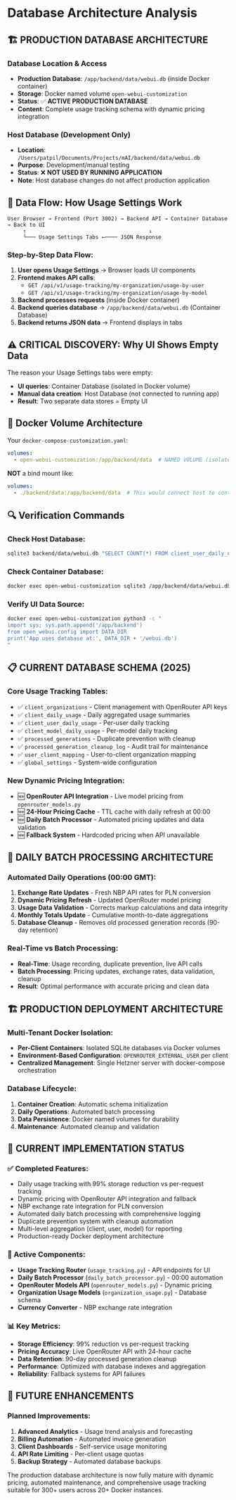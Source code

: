 # Database Architecture Analysis

## 🏗️ **PRODUCTION DATABASE ARCHITECTURE**

### **Database Location & Access**
- **Production Database**: `/app/backend/data/webui.db` (inside Docker container)
- **Storage**: Docker named volume `open-webui-customization`  
- **Status**: ✅ **ACTIVE PRODUCTION DATABASE**
- **Content**: Complete usage tracking schema with dynamic pricing integration

### **Host Database (Development Only)**
- **Location**: `/Users/patpil/Documents/Projects/mAI/backend/data/webui.db`
- **Purpose**: Development/manual testing
- **Status**: ❌ **NOT USED BY RUNNING APPLICATION**
- **Note**: Host database changes do not affect production application

## 🔄 **Data Flow: How Usage Settings Work**

```
User Browser → Frontend (Port 3002) → Backend API → Container Database → Back to UI
     ↑                                       ↓
     └─── Usage Settings Tabs ←──── JSON Response
```

### **Step-by-Step Data Flow:**

1. **User opens Usage Settings** → Browser loads UI components
2. **Frontend makes API calls**:
   - `GET /api/v1/usage-tracking/my-organization/usage-by-user`
   - `GET /api/v1/usage-tracking/my-organization/usage-by-model`
3. **Backend processes requests** (inside Docker container)
4. **Backend queries database** → `/app/backend/data/webui.db` (Container Database)
5. **Backend returns JSON data** → Frontend displays in tabs

## ⚠️ **CRITICAL DISCOVERY: Why UI Shows Empty Data**

The reason your Usage Settings tabs were empty:
- **UI queries**: Container Database (isolated in Docker volume)
- **Manual data creation**: Host Database (not connected to running app)
- **Result**: Two separate data stores = Empty UI

## 🐳 **Docker Volume Architecture**

Your `docker-compose-customization.yaml`:
```yaml
volumes:
  - open-webui-customization:/app/backend/data  # NAMED VOLUME (isolated)
```

**NOT** a bind mount like:
```yaml
volumes:
  - ./backend/data:/app/backend/data  # This would connect host to container
```

## 🔍 **Verification Commands**

### **Check Host Database:**
```bash
sqlite3 backend/data/webui.db "SELECT COUNT(*) FROM client_user_daily_usage;"
```

### **Check Container Database:**
```bash
docker exec open-webui-customization sqlite3 /app/backend/data/webui.db "SELECT COUNT(*) FROM client_user_daily_usage;"
```

### **Verify UI Data Source:**
```bash
docker exec open-webui-customization python3 -c "
import sys; sys.path.append('/app/backend')
from open_webui.config import DATA_DIR
print('App uses database at:', DATA_DIR + '/webui.db')
"
```

## 📋 **CURRENT DATABASE SCHEMA (2025)**

### **Core Usage Tracking Tables:**
- ✅ `client_organizations` - Client management with OpenRouter API keys
- ✅ `client_daily_usage` - Daily aggregated usage summaries  
- ✅ `client_user_daily_usage` - Per-user daily tracking
- ✅ `client_model_daily_usage` - Per-model daily tracking
- ✅ `processed_generations` - Duplicate prevention with cleanup
- ✅ `processed_generation_cleanup_log` - Audit trail for maintenance
- ✅ `user_client_mapping` - User-to-client organization mapping
- ✅ `global_settings` - System-wide configuration

### **New Dynamic Pricing Integration:**
- 🆕 **OpenRouter API Integration** - Live model pricing from `openrouter_models.py`
- 🆕 **24-Hour Pricing Cache** - TTL cache with daily refresh at 00:00
- 🆕 **Daily Batch Processor** - Automated pricing updates and data validation
- 🆕 **Fallback System** - Hardcoded pricing when API unavailable

## 🔄 **DAILY BATCH PROCESSING ARCHITECTURE**

### **Automated Daily Operations (00:00 GMT):**
1. **Exchange Rate Updates** - Fresh NBP API rates for PLN conversion
2. **Dynamic Pricing Refresh** - Updated OpenRouter model pricing 
3. **Usage Data Validation** - Corrects markup calculations and data integrity
4. **Monthly Totals Update** - Cumulative month-to-date aggregations
5. **Database Cleanup** - Removes old processed generation records (90-day retention)

### **Real-Time vs Batch Processing:**
- **Real-Time**: Usage recording, duplicate prevention, live API calls
- **Batch Processing**: Pricing updates, exchange rates, data validation, cleanup
- **Result**: Optimal performance with accurate pricing and clean data

## 🏗️ **PRODUCTION DEPLOYMENT ARCHITECTURE**

### **Multi-Tenant Docker Isolation:**
- **Per-Client Containers**: Isolated SQLite databases via Docker volumes
- **Environment-Based Configuration**: `OPENROUTER_EXTERNAL_USER` per client
- **Centralized Management**: Single Hetzner server with docker-compose orchestration

### **Database Lifecycle:**
1. **Container Creation**: Automatic schema initialization
2. **Daily Operations**: Automated batch processing
3. **Data Persistence**: Docker named volumes for durability
4. **Maintenance**: Automated cleanup and validation

## 🔧 **CURRENT IMPLEMENTATION STATUS**

### **✅ Completed Features:**
- Daily usage tracking with 99% storage reduction vs per-request tracking
- Dynamic pricing with OpenRouter API integration and fallback
- NBP exchange rate integration for PLN conversion
- Automated daily batch processing with comprehensive logging
- Duplicate prevention system with cleanup automation
- Multi-level aggregation (client, user, model) for reporting
- Production-ready Docker deployment architecture

### **🔄 Active Components:**
- **Usage Tracking Router** (`usage_tracking.py`) - API endpoints for UI
- **Daily Batch Processor** (`daily_batch_processor.py`) - 00:00 automation
- **OpenRouter Models API** (`openrouter_models.py`) - Dynamic pricing
- **Organization Usage Models** (`organization_usage.py`) - Database schema
- **Currency Converter** - NBP exchange rate integration

### **📊 Key Metrics:**
- **Storage Efficiency**: 99% reduction vs per-request tracking
- **Pricing Accuracy**: Live OpenRouter API with 24-hour cache
- **Data Retention**: 90-day processed generation cleanup
- **Performance**: Optimized with database indexes and aggregation
- **Reliability**: Fallback systems for API failures

## 🎯 **FUTURE ENHANCEMENTS**

### **Planned Improvements:**
1. **Advanced Analytics** - Usage trend analysis and forecasting
2. **Billing Automation** - Automated invoice generation
3. **Client Dashboards** - Self-service usage monitoring
4. **API Rate Limiting** - Per-client usage quotas
5. **Backup Strategy** - Automated database backups

The production database architecture is now fully mature with dynamic pricing, automated maintenance, and comprehensive usage tracking suitable for 300+ users across 20+ Docker instances.